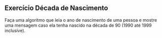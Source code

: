 ## Exercício Década de Nascimento
Faça uma algoritmo que leia o ano de nascimento de uma pessoa e mostre uma mensagem caso ela tenha nascido na década de 90 (1990 até 1999 inclusive).